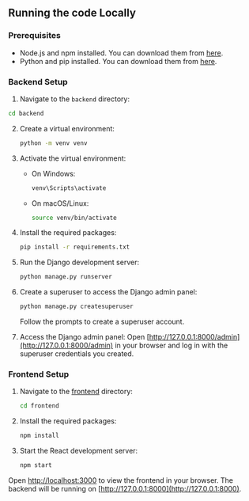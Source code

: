 ## Running the code Locally

### Prerequisites

- Node.js and npm installed. You can download them from [here](https://nodejs.org/).
- Python and pip installed. You can download them from [here](https://www.python.org/).

### Backend Setup

1. Navigate to the `backend` directory:

```sh
cd backend
```

2. Create a virtual environment:

   ```sh
   python -m venv venv
   ```

3. Activate the virtual environment:

   - On Windows:
     ```sh
     venv\Scripts\activate
     ```
   - On macOS/Linux:
     ```sh
     source venv/bin/activate
     ```

4. Install the required packages:

   ```sh
   pip install -r requirements.txt
   ```

5. Run the Django development server:
   ```sh
   python manage.py runserver
   ```
6. Create a superuser to access the Django admin panel:

   ```sh
   python manage.py createsuperuser
   ```

   Follow the prompts to create a superuser account.

7. Access the Django admin panel:
   Open [http://127.0.0.1:8000/admin](http://127.0.0.1:8000/admin) in your browser and log in with the superuser credentials you created.

### Frontend Setup

1. Navigate to the [frontend](http://_vscodecontentref_/0) directory:

   ```sh
   cd frontend
   ```

2. Install the required packages:

   ```sh
   npm install
   ```

3. Start the React development server:
   ```sh
   npm start
   ```

Open [http://localhost:3000](http://localhost:3000) to view the frontend in your browser. The backend will be running on [http://127.0.0.1:8000](http://127.0.0.1:8000).

